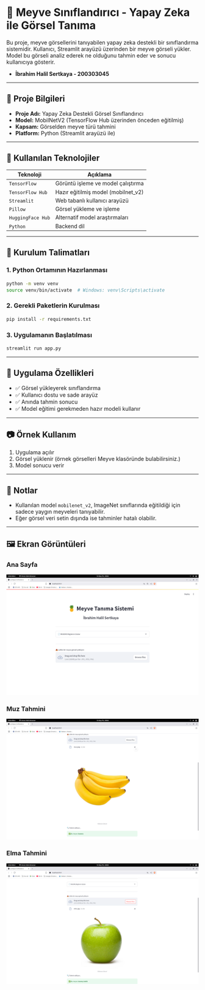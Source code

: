 # 🍍 Meyve Sınıflandırıcı - Yapay Zeka ile Görsel Tanıma

Bu proje, meyve görsellerini tanıyabilen yapay zeka destekli bir sınıflandırma sistemidir. 
Kullanıcı, Streamlit arayüzü üzerinden bir meyve görseli yükler. Model bu görseli analiz ederek ne olduğunu tahmin eder ve sonucu kullanıcıya gösterir.
- **İbrahim Halil Sertkaya - 200303045**


---

## 📌 Proje Bilgileri

- **Proje Adı:** Yapay Zeka Destekli Görsel Sınıflandırıcı
- **Model:** MobilNetV2 (TensorFlow Hub üzerinden önceden eğitilmiş)
- **Kapsam:** Görselden meyve türü tahmini
- **Platform:** Python (Streamlit arayüzü ile)

---

## 🧠 Kullanılan Teknolojiler

| Teknoloji        | Açıklama                                      |
|------------------|-----------------------------------------------|
| `TensorFlow`     | Görüntü işleme ve model çalıştırma            |
| `TensorFlow Hub` | Hazır eğitilmiş model (mobilnet_v2)           |
| `Streamlit`      | Web tabanlı kullanıcı arayüzü                 |
| `Pillow`         | Görsel yükleme ve işleme                      |
| `HuggingFace Hub`| Alternatif model araştırmaları                |
| `Python`         | Backend dil                                   |

---

## 🚀 Kurulum Talimatları

### 1. Python Ortamının Hazırlanması
```bash
python -m venv venv
source venv/bin/activate  # Windows: venv\Scripts\activate
```

### 2. Gerekli Paketlerin Kurulması
```bash
pip install -r requirements.txt
```

### 3. Uygulamanın Başlatılması
```bash
streamlit run app.py
```

---

## 🎯 Uygulama Özellikleri

- ✅ Görsel yükleyerek sınıflandırma
- ✅ Kullanıcı dostu ve sade arayüz
- ✅ Anında tahmin sonucu
- ✅ Model eğitimi gerekmeden hazır modeli kullanır

---

## 📷 Örnek Kullanım

1. Uygulama açılır
2. Görsel yüklenir (örnek görselleri Meyve klasöründe bulabilirsiniz.)
3. Model sonucu verir

---

## 📝 Notlar

- Kullanılan model `mobilenet_v2`, ImageNet sınıflarında eğitildiği için sadece yaygın meyveleri tanıyabilir.
- Eğer görsel veri setin dışında ise tahminler hatalı olabilir.

---

## 🖼️ Ekran Görüntüleri

### Ana Sayfa
![Ana Sayfa](EkranGoruntuleri/ProjeSayfasi.png)

### Muz Tahmini
![Elma Tahmin Sonucu](EkranGoruntuleri/MuzTahminSayfasi.png)

### Elma Tahmini
![Tahmin Sonucu](EkranGoruntuleri/ElmaTahminSayfasi.png)